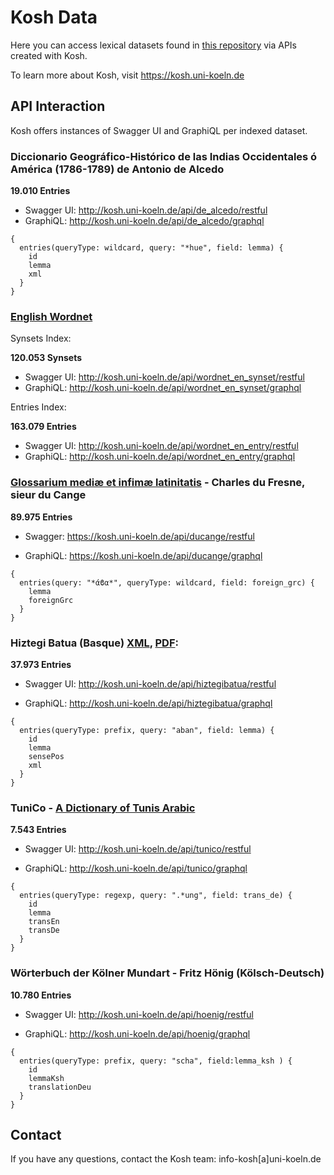 # Kosh Data

Here you can access lexical datasets found in <a href="https://github.com/cceh/kosh_data">this repository</a> via APIs created with Kosh.

To learn more about Kosh, visit <a href="https://kosh.uni-koeln.de">https://kosh.uni-koeln.de</a>

## API Interaction

Kosh offers instances of Swagger UI and  GraphiQL per indexed dataset.

### Diccionario Geográfico-Histórico de las Indias Occidentales ó América (1786-1789) de Antonio de Alcedo

**19.010 Entries**

* Swagger UI: <http://kosh.uni-koeln.de/api/de_alcedo/restful>
* GraphiQL:  <http://kosh.uni-koeln.de/api/de_alcedo/graphql>
```
{
  entries(queryType: wildcard, query: "*hue", field: lemma) {
    id 
    lemma
    xml
  }
}
```

### [English Wordnet](https://en-word.net/)

Synsets Index:

**120.053 Synsets**

* Swagger UI: <http://kosh.uni-koeln.de/api/wordnet_en_synset/restful>
* GraphiQL:  <http://kosh.uni-koeln.de/api/wordnet_en_synset/graphql>


Entries Index:

**163.079 Entries**

* Swagger UI: <http://kosh.uni-koeln.de/api/wordnet_en_entry/restful>
* GraphiQL:  <http://kosh.uni-koeln.de/api/wordnet_en_entry/graphql>



### [Glossarium mediæ et infimæ latinitatis](https://sourceforge.net/p/ducange/code/HEAD/tree/xml/) - Charles du Fresne, sieur du Cange

**89.975 Entries**

* Swagger: <https://kosh.uni-koeln.de/api/ducange/restful>

* GraphiQL: <https://kosh.uni-koeln.de/api/ducange/graphql>

```
{
  entries(query: "*άϐα*", queryType: wildcard, field: foreign_grc) {
    lemma
    foreignGrc
  }
}

```



### Hiztegi Batua (Basque) [XML](http://www.euskaltzaindia.eus/dok/eaeb/hiztegibatua/hiztegibatua.xml), [PDF](http://www.euskaltzaindia.eus/dok/eaeb/hiztegibatua/hiztegibatua.pdf): 

**37.973 Entries**

* Swagger UI: <http://kosh.uni-koeln.de/api/hiztegibatua/restful>

* GraphiQL:  <http://kosh.uni-koeln.de/api/hiztegibatua/graphql>
```
{
  entries(queryType: prefix, query: "aban", field: lemma) {
    id 
    lemma
    sensePos
    xml
  }
}
```


### TuniCo - [A Dictionary of Tunis Arabic](https://arche.acdh.oeaw.ac.at/browser/oeaw_detail/id.acdh.oeaw.ac.at/uuid/175b8cdf-5d04-f4d3-a778-67910aa8fd37)
**7.543 Entries**

* Swagger UI: <http://kosh.uni-koeln.de/api/tunico/restful>

* GraphiQL: <http://kosh.uni-koeln.de/api/tunico/graphql>

```
{
  entries(queryType: regexp, query: ".*ung", field: trans_de) {
    id 
    lemma	 
    transEn
    transDe
  }
}
```

### Wörterbuch der Kölner Mundart - Fritz Hönig (Kölsch-Deutsch)
**10.780 Entries**
* Swagger UI: <http://kosh.uni-koeln.de/api/hoenig/restful>

* GraphiQL: <http://kosh.uni-koeln.de/api/hoenig/graphql>
```
{
  entries(queryType: prefix, query: "scha", field:lemma_ksh ) {
    id 
    lemmaKsh
    translationDeu
  }
}
```








## Contact 
If you have any questions, contact the Kosh team: info-kosh[a]uni-koeln.de